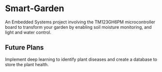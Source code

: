 # Smart-Garden
An Embedded Systems project involving the TM123GH6PM microcontroller board to transform your garden by enabling soil moisture monitoring, and light and water control.

## Future Plans
Implement deep learning to identify plant diseases and create a database to store the plant health.
